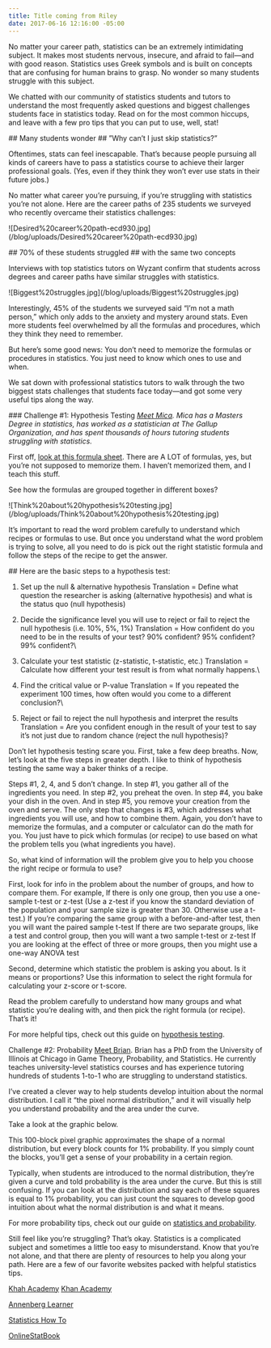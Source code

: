 ```yaml
---
title: Title coming from Riley
date: 2017-06-16 12:16:00 -05:00
---
```


No matter your career path, statistics can be an extremely intimidating subject. It makes most students nervous, insecure, and afraid to fail—and with good reason. Statistics uses Greek symbols and is built on concepts that are confusing for human brains to grasp. No wonder so many students struggle with this subject.

We chatted with our community of statistics students and tutors to understand the most frequently asked questions and biggest challenges students face in statistics today. Read on for the most common hiccups, and leave with a few pro tips that you can put to use, well, stat!

\## Many students wonder
\## ”Why can’t I just skip statistics?”

Oftentimes, stats can feel inescapable. That’s because people pursuing all kinds of careers have to pass a statistics course to achieve their larger professional goals. (Yes, even if they think they won’t ever use stats in their future jobs.)

No matter what career you’re pursuing, if you’re struggling with statistics you’re not alone. Here are the career paths of 235 students we surveyed who recently overcame their statistics challenges:

!\[Desired%20career%20path-ecd930.jpg\](/blog/uploads/Desired%20career%20path-ecd930.jpg)

\## 70% of these students struggled
\## with the same two concepts

Interviews with top statistics tutors on Wyzant confirm that students across degrees and career paths have similar struggles with statistics.

!\[Biggest%20struggles.jpg\](/blog/uploads/Biggest%20struggles.jpg)

Interestingly, 45% of the students we surveyed said “I’m not a math person,” which only adds to the anxiety and mystery around stats. Even more students feel overwhelmed by all the formulas and procedures, which they think they need to remember.

But here’s some good news: You don’t need to memorize the formulas or procedures in statistics. You just need to know which ones to use and when.

We sat down with professional statistics tutors to walk through the two biggest stats challenges that students face today—and got some very useful tips along the way.

\### Challenge #1: Hypothesis Testing
*[Meet Mica](https://www.wyzant.com/match/tutor/75474730/). Mica has a Masters Degree in statistics, has worked as a statistician at The Gallup Organization, and has spent thousands of hours tutoring students struggling with statistics.*

First off, [look at this formula sheet](https://drive.google.com/file/d/0BwGwV23dlzDnSHJPN1pHLXU1Sm8/view). There are A LOT of formulas, yes, but you’re not supposed to memorize them. I haven’t memorized them, and I teach this stuff.

See how the formulas are grouped together in different boxes?

!\[Think%20about%20hypothesis%20testing.jpg\](/blog/uploads/Think%20about%20hypothesis%20testing.jpg)

It’s important to read the word problem carefully to understand which recipes or formulas to use. But once you understand what the word problem is trying to solve, all you need to do is pick out the right statistic formula and follow the steps of the recipe to get the answer.

\## Here are the basic steps to a hypothesis test:

1. Set up the null & alternative hypothesis
   Translation = Define what question the researcher is asking (alternative hypothesis) and what is the status quo (null hypothesis)

2. Decide the significance level you will use to reject or fail to reject the null hypothesis (i.e. 10%, 5%, 1%)
   Translation = How confident do you need to be in the results of your test? 90% confident? 95% confident? 99% confident?\

3. Calculate your test statistic (z-statistic, t-statistic, etc.)
   Translation = Calculate how different your test result is from what normally happens.\

4. Find the critical value or P-value
   Translation = If you repeated the experiment 100 times, how often would you come to a different conclusion?\

5. Reject or fail to reject the null hypothesis and interpret the results
   Translation = Are you confident enough in the result of your test to say it’s not just due to random chance (reject the null hypothesis)?

Don’t let hypothesis testing scare you. First, take a few deep breaths. Now, let’s look at the five steps in greater depth. I like to think of hypothesis testing the same way a baker thinks of a recipe.

Steps #1, 2, 4, and 5 don’t change. In step #1, you gather all of the ingredients you need. In step #2, you preheat the oven. In step #4, you bake your dish in the oven. And in step #5, you remove your creation from the oven and serve. The only step that changes is #3, which addresses what ingredients you will use, and how to combine them. Again, you don’t have to memorize the formulas, and a computer or calculator can do the math for you. You just have to pick which formulas (or recipe) to use based on what the problem tells you (what ingredients you have).

So, what kind of information will the problem give you to help you choose the right recipe or formula to use?

First, look for info in the problem about the number of groups, and how to compare them. For example,
If there is only one group, then you use a one-sample t-test or z-test (Use a z-test if you know the standard deviation of the population and your sample size is greater than 30. Otherwise use a t-test.)
If you’re comparing the same group with a before-and-after test, then you will want the paired sample t-test
If there are two separate groups, like a test and control group, then you will want a two sample t-test or z-test
If you are looking at the effect of three or more groups, then you might use a one-way ANOVA test

Second, determine which statistic the problem is asking you about. Is it means or proportions? Use this information to select the right formula for calculating your z-score or t-score.

Read the problem carefully to understand how many groups and what statistic you’re dealing with, and then pick the right formula (or recipe). That’s it!

For more helpful tips, check out this guide on [hypothesis testing](https://www.wyzant.com/resources/lessons/math/statistics_and_probability/hypothesis_testing).

Challenge #2: Probability
[Meet Brian](https://www.wyzant.com/match/tutor/78150040). Brian has a PhD from the University of Illinois at Chicago in Game Theory, Probability, and Statistics. He currently teaches university-level statistics courses and has experience tutoring hundreds of students 1-to-1 who are struggling to understand statistics.

I’ve created a clever way to help students develop intuition about the normal distribution. I call it “the pixel normal distribution,” and it will visually help you understand probability and the area under the curve.

Take a look at the graphic below.

This 100-block pixel graphic approximates the shape of a normal distribution, but every block counts for 1% probability. If you simply count the blocks, you’ll get a sense of your probability in a certain region.

Typically, when students are introduced to the normal distribution, they’re given a curve and told probability is the area under the curve. But this is still confusing. If you can look at the distribution and say each of these squares is equal to 1% probability, you can just count the squares to develop good intuition about what the normal distribution is and what it means.

For more probability tips, check out our guide on [statistics and probability](https://www.wyzant.com/resources/lessons/math/statistics_and_probability).

Still feel like you’re struggling?
That’s okay. Statistics is a complicated subject and sometimes a little too easy to misunderstand. Know that you’re not alone, and that there are plenty of resources to help you along your path. Here are a few of our favorite websites packed with helpful statistics tips.

[Khah Academy](www.khanacademy.org/math/statistics-probability)
[Khan Academy](www.khanacademy.org/math/statistics-probability)

[Annenberg Learner](www.learner.org/courses/againstallodds/index.html)

[Statistics How To](www.statisticshowto.com/probability-and-statistics/)

[OnlineStatBook](www.onlinestatbook.com/)